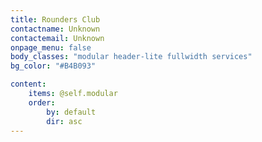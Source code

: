 ```yaml
---
title: Rounders Club
contactname: Unknown
contactemail: Unknown
onpage_menu: false
body_classes: "modular header-lite fullwidth services"
bg_color: "#B4B093"

content:
    items: @self.modular
    order:
        by: default
        dir: asc
---
```



